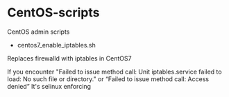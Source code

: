 # CentOS-scripts
CentOS admin scripts

- centos7_enable_iptables.sh

Replaces firewalld with iptables in CentOS7

If you encounter "Failed to issue method call: Unit iptables.service failed to load: No such file or directory." or “Failed to issue method call: Access denied”
It's selinux enforcing
